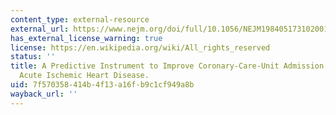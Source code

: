 ```yaml
---
content_type: external-resource
external_url: https://www.nejm.org/doi/full/10.1056/NEJM198405173102001
has_external_license_warning: true
license: https://en.wikipedia.org/wiki/All_rights_reserved
status: ''
title: A Predictive Instrument to Improve Coronary-Care-Unit Admission Practices in
  Acute Ischemic Heart Disease.
uid: 7f570358-414b-4f13-a16f-b9c1cf949a8b
wayback_url: ''
---
```

